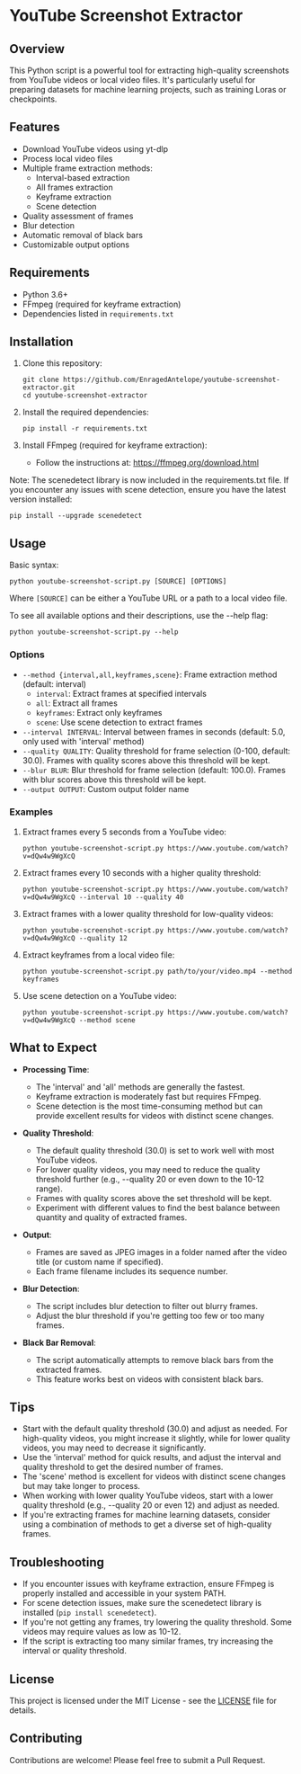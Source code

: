 # YouTube Screenshot Extractor

## Overview

This Python script is a powerful tool for extracting high-quality screenshots from YouTube videos or local video files. It's particularly useful for preparing datasets for machine learning projects, such as training Loras or checkpoints.

## Features

- Download YouTube videos using yt-dlp
- Process local video files
- Multiple frame extraction methods:
  - Interval-based extraction
  - All frames extraction
  - Keyframe extraction
  - Scene detection
- Quality assessment of frames
- Blur detection
- Automatic removal of black bars
- Customizable output options

## Requirements

- Python 3.6+
- FFmpeg (required for keyframe extraction)
- Dependencies listed in `requirements.txt`

## Installation

1. Clone this repository:
   ```
   git clone https://github.com/EnragedAntelope/youtube-screenshot-extractor.git
   cd youtube-screenshot-extractor
   ```

2. Install the required dependencies:
   ```
   pip install -r requirements.txt
   ```

3. Install FFmpeg (required for keyframe extraction):
   - Follow the instructions at: https://ffmpeg.org/download.html

Note: The scenedetect library is now included in the requirements.txt file. If you encounter any issues with scene detection, ensure you have the latest version installed:
```
pip install --upgrade scenedetect
```

## Usage

Basic syntax:
```
python youtube-screenshot-script.py [SOURCE] [OPTIONS]
```

Where `[SOURCE]` can be either a YouTube URL or a path to a local video file.

To see all available options and their descriptions, use the --help flag:
```
python youtube-screenshot-script.py --help
```

### Options

- `--method {interval,all,keyframes,scene}`: Frame extraction method (default: interval)
  - `interval`: Extract frames at specified intervals
  - `all`: Extract all frames
  - `keyframes`: Extract only keyframes
  - `scene`: Use scene detection to extract frames
- `--interval INTERVAL`: Interval between frames in seconds (default: 5.0, only used with 'interval' method)
- `--quality QUALITY`: Quality threshold for frame selection (0-100, default: 30.0). Frames with quality scores above this threshold will be kept.
- `--blur BLUR`: Blur threshold for frame selection (default: 100.0). Frames with blur scores above this threshold will be kept.
- `--output OUTPUT`: Custom output folder name

### Examples

1. Extract frames every 5 seconds from a YouTube video:
   ```
   python youtube-screenshot-script.py https://www.youtube.com/watch?v=dQw4w9WgXcQ
   ```

2. Extract frames every 10 seconds with a higher quality threshold:
   ```
   python youtube-screenshot-script.py https://www.youtube.com/watch?v=dQw4w9WgXcQ --interval 10 --quality 40
   ```

3. Extract frames with a lower quality threshold for low-quality videos:
   ```
   python youtube-screenshot-script.py https://www.youtube.com/watch?v=dQw4w9WgXcQ --quality 12
   ```

4. Extract keyframes from a local video file:
   ```
   python youtube-screenshot-script.py path/to/your/video.mp4 --method keyframes
   ```

5. Use scene detection on a YouTube video:
   ```
   python youtube-screenshot-script.py https://www.youtube.com/watch?v=dQw4w9WgXcQ --method scene
   ```

## What to Expect

- **Processing Time**: 
  - The 'interval' and 'all' methods are generally the fastest.
  - Keyframe extraction is moderately fast but requires FFmpeg.
  - Scene detection is the most time-consuming method but can provide excellent results for videos with distinct scene changes.

- **Quality Threshold**: 
  - The default quality threshold (30.0) is set to work well with most YouTube videos.
  - For lower quality videos, you may need to reduce the quality threshold further (e.g., --quality 20 or even down to the 10-12 range).
  - Frames with quality scores above the set threshold will be kept.
  - Experiment with different values to find the best balance between quantity and quality of extracted frames.

- **Output**: 
  - Frames are saved as JPEG images in a folder named after the video title (or custom name if specified).
  - Each frame filename includes its sequence number.

- **Blur Detection**: 
  - The script includes blur detection to filter out blurry frames.
  - Adjust the blur threshold if you're getting too few or too many frames.

- **Black Bar Removal**: 
  - The script automatically attempts to remove black bars from the extracted frames.
  - This feature works best on videos with consistent black bars.

## Tips

- Start with the default quality threshold (30.0) and adjust as needed. For high-quality videos, you might increase it slightly, while for lower quality videos, you may need to decrease it significantly.
- Use the 'interval' method for quick results, and adjust the interval and quality threshold to get the desired number of frames.
- The 'scene' method is excellent for videos with distinct scene changes but may take longer to process.
- When working with lower quality YouTube videos, start with a lower quality threshold (e.g., --quality 20 or even 12) and adjust as needed.
- If you're extracting frames for machine learning datasets, consider using a combination of methods to get a diverse set of high-quality frames.

## Troubleshooting

- If you encounter issues with keyframe extraction, ensure FFmpeg is properly installed and accessible in your system PATH.
- For scene detection issues, make sure the scenedetect library is installed (`pip install scenedetect`).
- If you're not getting any frames, try lowering the quality threshold. Some videos may require values as low as 10-12.
- If the script is extracting too many similar frames, try increasing the interval or quality threshold.

## License

This project is licensed under the MIT License - see the [LICENSE](LICENSE) file for details.

## Contributing

Contributions are welcome! Please feel free to submit a Pull Request.
